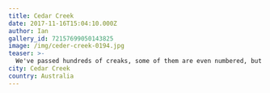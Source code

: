 ```yaml
---
title: Cedar Creek
date: 2017-11-16T15:04:10.000Z
author: Ian
gallery_id: 72157699050143825
image: /img/ceder-creek-0194.jpg
teaser: >-
  We've passed hundreds of creaks, some of them are even numbered, but Cedar Creek stands thanks to it's towering boulder formations and waterfalls emersed in a lush emerald forest.
city: Cedar Creek
country: Australia
---
```

